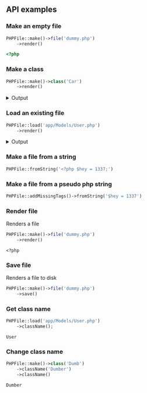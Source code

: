 ## API examples

### Make an empty file
```php example
PHPFile::make()->file('dummy.php')
	->render()
```

```php
<?php
```


### Make a class
```php example
PHPFile::make()->class('Car')
	->render()
```

<details><summary>Output</summary>

```php
<?php

namespace App;

class Car
{
}
```


</details>

### Load an existing file
```php
PHPFile::load('app/Models/User.php')
	->render()
```
<details><summary>Output</summary>

```php
<?php

namespace App\Models;

use Illuminate\Contracts\Auth\MustVerifyEmail;
use Illuminate\Database\Eloquent\Factories\HasFactory;
use Illuminate\Foundation\Auth\User as Authenticatable;
use Illuminate\Notifications\Notifiable;
use Laravel\Sanctum\HasApiTokens;

class User extends Authenticatable
{
    use HasApiTokens, HasFactory, Notifiable;

    /**
     * The attributes that are mass assignable.
     *
     * @var array<int, string>
     */
    protected $fillable = [
        'name',
        'email',
        'password',
    ];

    /**
     * The attributes that should be hidden for serialization.
     *
     * @var array<int, string>
     */
    protected $hidden = [
        'password',
        'remember_token',
    ];

    /**
     * The attributes that should be cast.
     *
     * @var array<string, string>
     */
    protected $casts = [
        'email_verified_at' => 'datetime',
    ];
}
```

</details>


### Make a file from a string
```php example
PHPFile::fromString('<?php $hey = 1337;')
```

### Make a file from a pseudo php string
```php example
PHPFile::addMissingTags()->fromString('$hey = 1337')
```

### Render file
Renders a file
```php example
PHPFile::make()->file('dummy.php')
	->render()
```

```
<?php
```

### Save file
Renders a file to disk
```php example
PHPFile::make()->file('dummy.php')
	->save()
```


### Get class name
```php example
PHPFile::load('app/Models/User.php')
	->className();
```

```string
User
```


### Change class name
```php example
PHPFile::make()->class('Dumb')
	->className('Dumber')
	->className()
```

```string
Dumber
```